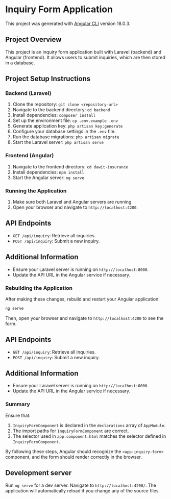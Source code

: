 # Inquiry Form Application

This project was generated with [Angular CLI](https://github.com/angular/angular-cli) version 18.0.3.

## Project Overview
This project is an inquiry form application built with Laravel (backend) and Angular (frontend). It allows users to submit inquiries, which are then stored in a database.
## Project Setup Instructions
### Backend (Laravel)

1. Clone the repository: `git clone <repository-url>`
2. Navigate to the backend directory: `cd backend`
3. Install dependencies: `composer install`
4. Set up the environment file: `cp .env.example .env`
5. Generate application key: `php artisan key:generate`
6. Configure your database settings in the `.env` file.
7. Run the database migrations: `php artisan migrate`
8. Start the Laravel server: `php artisan serve`

### Frontend (Angular)

1. Navigate to the frontend directory: `cd dawit-insurance`
2. Install dependencies: `npm install`
3. Start the Angular server: `ng serve`

### Running the Application

1. Make sure both Laravel and Angular servers are running.
2. Open your browser and navigate to `http://localhost:4200`.

## API Endpoints

- `GET /api/inquiry`: Retrieve all inquiries.
- `POST /api/inquiry`: Submit a new inquiry.

## Additional Information

- Ensure your Laravel server is running on `http://localhost:8000`.
- Update the API URL in the Angular service if necessary.

### Rebuilding the Application

After making these changes, rebuild and restart your Angular application:

```bash
ng serve
```

Then, open your browser and navigate to `http://localhost:4200` to see the form.

## API Endpoints

- `GET /api/inquiry`: Retrieve all inquiries.
- `POST /api/inquiry`: Submit a new inquiry.

## Additional Information

- Ensure your Laravel server is running on `http://localhost:8000`.
- Update the API URL in the Angular service if necessary.

### Summary

Ensure that:
1. `InquiryFormComponent` is declared in the `declarations` array of `AppModule`.
2. The import paths for `InquiryFormComponent` are correct.
3. The selector used in `app.component.html` matches the selector defined in `InquiryFormComponent`.

By following these steps, Angular should recognize the `<app-inquiry-form>` component, and the form should render correctly in the browser.
## Development server

Run `ng serve` for a dev server. Navigate to `http://localhost:4200/`. The application will automatically reload if you change any of the source files.

